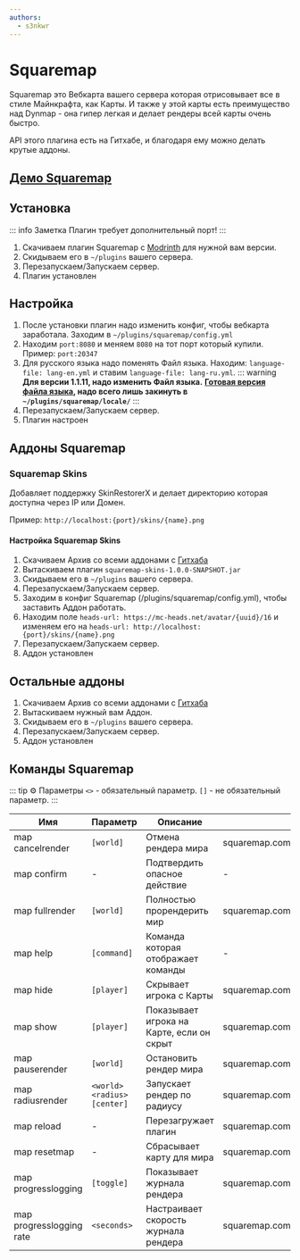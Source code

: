 ```yaml
---
authors: 
  - s3nkwr
---
```


# Squaremap

Squaremap это Вебкарта вашего сервера которая отрисовывает все в стиле Майнкрафта, как Карты.
И также у этой карты есть преимущество над Dynmap - она гипер легкая и делает рендеры всей карты очень быстро.

API этого плагина есть на Гитхабе, и благодаря ему можно делать крутые аддоны.

## [Демо Squaremap](https://squaremap-demo.jpenilla.xyz/)

## Установка

::: info Заметка
Плагин требует дополнительный порт!
:::

1. Скачиваем плагин Squaremap с [Modrinth](https://modrinth.com/plugin/squaremap) для нужной вам версии. 
2. Скидываем его в `~/plugins` вашего сервера.
3. Перезапускаем/Запускаем сервер.
4. Плагин установлен

## Настройка

1. После установки плагин надо изменить конфиг, чтобы вебкарта заработала. Заходим в `~/plugins/squaremap/config.yml`
2. Находим `port:8080` и меняем `8080` на тот порт который купили. Пример: `port:20347`
3. Для русского языка надо поменять Файл языка. Находим: `language-file: lang-en.yml` и ставим `language-file: lang-ru.yml`.
   ::: warning
   **Для версии 1.1.11, надо изменить Файл языка.** **[Готовая версия файла языка](https://minhaskamal.github.io/DownGit/#/home?url=https://github.com/jpenilla/squaremap/blob/master/common/src/main/resources/locale/lang-ru.yml), надо всего лишь закинуть в `~/plugins/squaremap/locale/`**
   :::
4. Перезапускаем/Запускаем сервер.
5. Плагин настроен

## Аддоны Squaremap

### Squaremap Skins

Добавляет поддержку SkinRestorerX и делает директорию которая доступна через IP или Домен.

Пример: `http://localhost:{port}/skins/{name}.png`

#### Настройка Squaremap Skins

1. Скачиваем Архив со всеми аддонами с [Гитхаба](https://nightly.link/jpenilla/squaremap-addons/workflows/build/master/artifacts.zip)
2. Вытаскиваем плагин `squaremap-skins-1.0.0-SNAPSHOT.jar`
3. Скидываем его в `~/plugins` вашего сервера.
4. Перезапускаем/Запускаем сервер.
5. Заходим в конфиг Squaremap (/plugins/squaremap/config.yml), чтобы заставить Аддон работать. 
6. Находим поле `heads-url: https://mc-heads.net/avatar/{uuid}/16` и изменяем его на `heads-url: http://localhost:{port}/skins/{name}.png`
7. Перезапускаем/Запускаем сервер.
8. Аддон установлен

## Остальные аддоны

1. Скачиваем Архив со всеми аддонами с [Гитхаба](https://nightly.link/jpenilla/squaremap-addons/workflows/build/master/artifacts.zip)
2. Вытаскиваем нужный вам Аддон.
3. Скидываем его в `~/plugins` вашего сервера.
4. Перезапускаем/Запускаем сервер.
5. Аддон установлен

## Команды Squaremap

::: tip :gear: Параметры
`<>` - обязательный параметр.
`[]` - не обязательный параметр.
:::

| Имя | Параметр | Описание | Право |
| ----------- | ----------- | ----------- | ----------- |
map cancelrender | `[world]` | Отмена рендера мира | squaremap.command.cancelrender |                    
map confirm | - | Подтвердить опасное действие  | - |      
map fullrender | `[world]` | Полностью прорендерить мир | squaremap.command.fullrender |       
map help | `[command]` | Команда которая отображает команды | - |    
map hide | `[player]` | Скрывает игрока с Карты | squaremap.command.hide | 
map show | `[player]` | Показывает игрока на Карте, если он скрыт | squaremap.command.show |  
map pauserender | `[world]` | Остановить рендер мира | squaremap.command.pauserender |
map radiusrender | `<world> <radius> [center]` | Запускает рендер по радиусу | squaremap.command.radiusrender |                 
map reload | - | Перезагружает плагин | squaremap.command.reload |      
map resetmap | - | Сбрасывает карту для мира | squaremap.command.resetmap |                        
map progresslogging | `[toggle]` | Показывает журнала рендера | squaremap.command.progresslogging | 
map progresslogging rate | `<seconds>` | Настраивает скорость журнала рендера | squaremap.command.progresslogging |             
